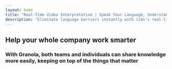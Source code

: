 ```yaml
---
layout: home
title: "Real-Time Video Interpretation | Speak Your Language, Understand All"
description: "Eliminate language barriers instantly with i14n's real-time video interpretation. Join meetings in your native language while everyone understands perfectly. Why learn a new language when technology can bridge the gap?"
---
```


<!-- text="Focus on growth — let iMind handle the languages." -->
<!-- text="Classrooms take years; iMind delivers real-time understanding today, in every language."> -->
<!-- text="Understand instantly — without learning foreign languages" -->

<HeroSection
title="Live **Interpretation** Video Meetings"
text="For companies where **language barriers** mean lost deals, delays, and costly mistakes.">
<AuthButton text="Try Live Demo →" buttonClass="brand"/>
<NavButton to="#who-needs-imind" buttonClass="alt" buttonLabel="Pricing" />
</HeroSection>

<FeatureBlock :card="{
  title: 'Speak Instantly in Over 100 Languages',
  details: 'iMind enables every participant to speak their native language — naturally, in [real time](/guide/how-it-works), and **without subtitles** or lag.',
    items: [
      '⚡︎ Speak freely — be understood instantly.',
      '✧ AI-powered interpretation captures tone, intent, and industry-specific terminology.',
      '✧ Two-way, continuous, voice-to-voice interpretation with zero manual setup.',
    ],
  link: './guide/what-is-imind',
  src: {
    light: '1.png',
    dark: '1.png',
  },
  inversion: false
}" />

<FeatureBlock :card="{
  title: 'The **Mind Within** Your Meetings',
  details: 'iMind turns every multilingual call into clear, searchable knowledge.',
  items: [
    '⚡︎ Instantly search any content across past and current meetings. Ask questions naturally, get precise answers without reviewing recordings.',
    '✧ Never miss action items from any meeting. Our AI extracts tasks, owners and deadlines automatically from conversations.',
    '✧ AI meeting summaries deliver key points instantly in any language, keeping everyone aligned without manual note-taking.',
  ],
  link: '/guide/how-it-works#🧩-deep-memory-deep-understanding',
  src: {
    light: '2l.png',
    dark: '2d.png',
  },
  inversion: true
}" />

<FeatureBlock :card="{
  title: 'Built for Serious Meetings — Not Just Talking',
  details: 'iMind is a professional-grade video meeting platform, not a lightweight add-on or plugin.',
  items: [
    '✧ 1080p resolution, smart noise suppression, and focused voice pickup.',
    '✧ Scheduling, moderation, demos, recording, and full calendar integration — all built in, ready to go.',
    '⚡︎ Live transcripts, participant chat, and an AI assistant that keeps meetings productive.'
  ],
  link: '/guide/how-it-works',
  src: {
    light: '3l.png',
    dark: '3d.png',
  },
  inversion: false
}" />

<FeatureBlock
  :card="{
    title: 'Secure & Confidential by Design',
    details:
      'iMind is built for conversations where trust matters. While we rely on best-in-class third-party infrastructure, [confidentiality is always in your hands](/guide/privacy-architecture).',
    items: [
      '⚡︎ Region-based privacy — choose where your data is processed. We route all interpretation, storage, and analytics through infrastructure aligned with your compliance zone (e.g. EU, US, Asia).',
      '✧ Private by default — iMind itself **never** stores or uses your content for training, profiling, or third-party access.',
      '✧ Compliant by architecture — GDPR, CCPA, and UAE PDPL-ready, with full support for export and deletion rights.'
    ],
    link: '/guide/privacy-architecture',
    src: {
      light: '4.png',
      dark: '4.png',
    },
    inversion: true
  }"
/>

## Help your whole company work smarter

### With Granola, both teams and individuals can share knowledge more easily, keeping on top of the things that matter

<PricingPlans :plans="[
  {
    title: 'Free trial',
    details: '**Free**',
    items: [
      'Avoid costly misunderstandings in high-stakes negotiations.',
      'Communicate legal, financial, and technical terms with precision.',
      'Eliminate the need for third-party interpreters during sensitive discussions.'
    ],
    linkText: 'See how it works',
    linkHref: '/guide/use-cases#negotiations',
    bullet: '✓'
  },
  {
    title: 'Individual',
    details: '**$18** per month',
    items: [
      'Improve team efficiency by eliminating language friction.',
      'Ensure accurate knowledge transfer in technical discussions.',
      'Foster a unified corporate culture across borders.'
    ],
    linkText: 'Explore use cases',
    linkHref: '/guide/use-cases#operations',
    bullet: '⚡︎'
  },
  {
    title: 'Business',
    details: '**$14** per user per month',
    items: [
      'Improve team efficiency by eliminating language friction.',
      'Ensure accurate knowledge **transfer** in technical discussions.',
      'Foster a unified corporate culture across borders.'
    ],
    linkText: 'Explore use cases',
    linkHref: '/guide/use-cases#operations',
    bullet: '💰'
  }
]" />
